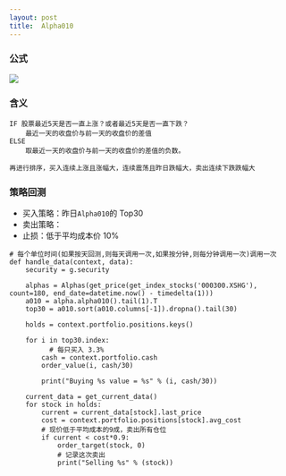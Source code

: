 ```yaml
---
layout: post
title:  Alpha010
---
```


### 公式

<img src="https://render.githubusercontent.com/render/math?math=rank(((0 < ts\_min(delta(close, 1), 4)) ? delta(close, 1) : ((ts\_max(delta(close, 1), 4) < 0) ? delta(close, 1) : (-1 * delta(close, 1)))))">

### 含义

```
IF 股票最近5天是否一直上涨？或者最近5天是否一直下跌？
    最近一天的收盘价与前一天的收盘价的差值
ELSE
    取最近一天的收盘价与前一天的收盘价的差值的负数。

再进行排序，买入连续上涨且涨幅大，连续震荡且昨日跌幅大，卖出连续下跌跌幅大
```

### 策略回测

- 买入策略：昨日`Alpha010`的 Top30
- 卖出策略：
- 止损：低于平均成本价 10%

```
# 每个单位时间(如果按天回测,则每天调用一次,如果按分钟,则每分钟调用一次)调用一次
def handle_data(context, data):
    security = g.security
    
    alphas = Alphas(get_price(get_index_stocks('000300.XSHG'), count=180, end_date=datetime.now() - timedelta(1)))
    a010 = alpha.alpha010().tail(1).T
    top30 = a010.sort(a010.columns[-1]).dropna().tail(30)

    holds = context.portfolio.positions.keys()

    for i in top30.index:
    	  # 每只买入 3.3%
        cash = context.portfolio.cash
        order_value(i, cash/30)
        
        print("Buying %s value = %s" % (i, cash/30))
    
    current_data = get_current_data() 
    for stock in holds:
        current = current_data[stock].last_price
        cost = context.portfolio.positions[stock].avg_cost
        # 现价低于平均成本的9成，卖出所有仓位
        if current < cost*0.9:
            order_target(stock, 0)
            # 记录这次卖出
            print("Selling %s" % (stock))
```

